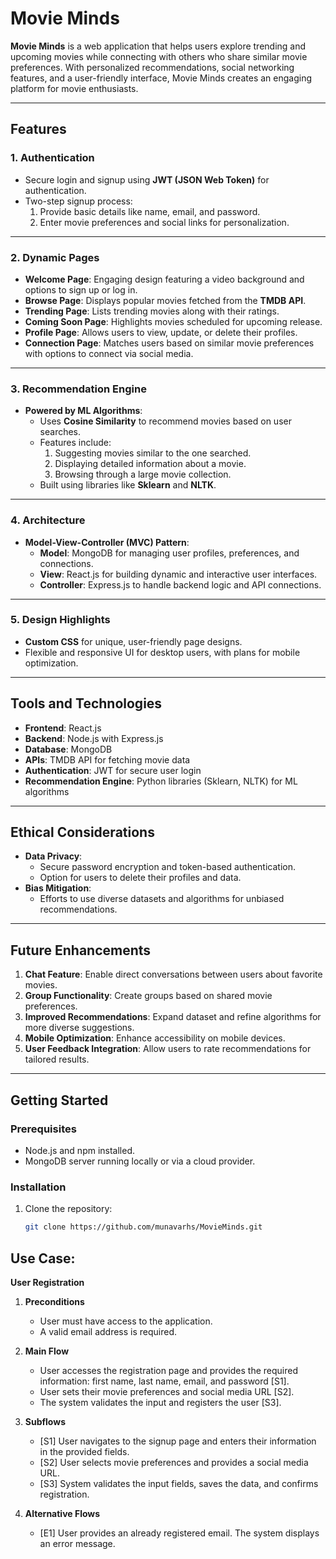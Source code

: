 # Movie Minds

**Movie Minds** is a web application that helps users explore trending and upcoming movies while connecting with others who share similar movie preferences. With personalized recommendations, social networking features, and a user-friendly interface, Movie Minds creates an engaging platform for movie enthusiasts.

---

## Features

### 1. Authentication
- Secure login and signup using **JWT (JSON Web Token)** for authentication.
- Two-step signup process:
  1. Provide basic details like name, email, and password.
  2. Enter movie preferences and social links for personalization.

---

### 2. Dynamic Pages
- **Welcome Page**: Engaging design featuring a video background and options to sign up or log in.
- **Browse Page**: Displays popular movies fetched from the **TMDB API**.
- **Trending Page**: Lists trending movies along with their ratings.
- **Coming Soon Page**: Highlights movies scheduled for upcoming release.
- **Profile Page**: Allows users to view, update, or delete their profiles.
- **Connection Page**: Matches users based on similar movie preferences with options to connect via social media.

---

### 3. Recommendation Engine
- **Powered by ML Algorithms**:
  - Uses **Cosine Similarity** to recommend movies based on user searches.
  - Features include:
    1. Suggesting movies similar to the one searched.
    2. Displaying detailed information about a movie.
    3. Browsing through a large movie collection.
  - Built using libraries like **Sklearn** and **NLTK**.

---

### 4. Architecture
- **Model-View-Controller (MVC) Pattern**:
  - **Model**: MongoDB for managing user profiles, preferences, and connections.
  - **View**: React.js for building dynamic and interactive user interfaces.
  - **Controller**: Express.js to handle backend logic and API connections.

---

### 5. Design Highlights
- **Custom CSS** for unique, user-friendly page designs.
- Flexible and responsive UI for desktop users, with plans for mobile optimization.

---

## Tools and Technologies
- **Frontend**: React.js
- **Backend**: Node.js with Express.js
- **Database**: MongoDB
- **APIs**: TMDB API for fetching movie data
- **Authentication**: JWT for secure user login
- **Recommendation Engine**: Python libraries (Sklearn, NLTK) for ML algorithms

---

## Ethical Considerations
- **Data Privacy**:
  - Secure password encryption and token-based authentication.
  - Option for users to delete their profiles and data.
- **Bias Mitigation**:
  - Efforts to use diverse datasets and algorithms for unbiased recommendations.

---

## Future Enhancements
1. **Chat Feature**: Enable direct conversations between users about favorite movies.
2. **Group Functionality**: Create groups based on shared movie preferences.
3. **Improved Recommendations**: Expand dataset and refine algorithms for more diverse suggestions.
4. **Mobile Optimization**: Enhance accessibility on mobile devices.
5. **User Feedback Integration**: Allow users to rate recommendations for tailored results.

---

## Getting Started

### Prerequisites
- Node.js and npm installed.
- MongoDB server running locally or via a cloud provider.

### Installation
1. Clone the repository:
   ```bash
   git clone https://github.com/munavarhs/MovieMinds.git


## Use Case:

**User Registration**

1. **Preconditions**  
   - User must have access to the application.  
   - A valid email address is required.  

2. **Main Flow**  
   - User accesses the registration page and provides the required information: first name, last name, email, and password [S1].  
   - User sets their movie preferences and social media URL [S2].  
   - The system validates the input and registers the user [S3].  

3. **Subflows**  
   - [S1] User navigates to the signup page and enters their information in the provided fields.  
   - [S2] User selects movie preferences and provides a social media URL.  
   - [S3] System validates the input fields, saves the data, and confirms registration.  

4. **Alternative Flows**  
   - [E1] User provides an already registered email. The system displays an error message.

